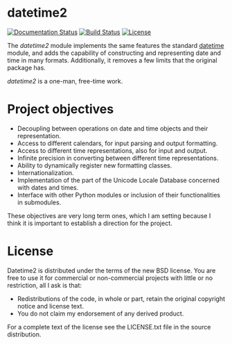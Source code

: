 datetime2
=========

[![Documentation Status](https://readthedocs.org/projects/datetime2/badge/?version=stable)](https://datetime2.readthedocs.io/en/latest/?badge=latest)
[![Build Status](https://github.com/fricciardi/datetime2/actions/workflows/publish-workflow.yml/badge.svg)](https://github.com/fricciardi/datetime2/actions/workflows/publish-workflow.yml)
[![License](https://img.shields.io/badge/License-BSD-green.svg)](https://opensource.org/licenses/BSD-3-Clause)


The *datetime2* module implements the same features the standard
[datetime](https://docs.python.org/3/library/datetime.html) module, and adds the 
capability of constructing and representing date and time in many formats. 
Additionally, it removes a few limits that the original package has.


*datetime2* is a one-man, free-time work.  

Project objectives
==================

* Decoupling between operations on date and time objects and their
  representation.
* Access to different calendars, for input parsing and output formatting.
* Access to different time representations, also for input and output.
* Infinite precision in converting between different time representations.
* Ability to dynamically register new formatting classes.
* Internationalization.
* Implementation of the part of the Unicode Locale Database concerned with
  dates and times.
* Interface with other Python modules or inclusion of their
  functionalities in submodules.

These objectives are very long term ones, which I am setting because I think it is
important to establish a direction for the project.

License
=======

Datetime2 is distributed under the terms of the new BSD license. You are free
to use it for commercial or non-commercial projects with little or no
restriction, all I ask is that:

* Redistributions of the code, in whole or part, retain the original
  copyright notice and license text.
* You do not claim my endorsement of any derived product.

For a complete text of the license see the LICENSE.txt file in the source distribution.
